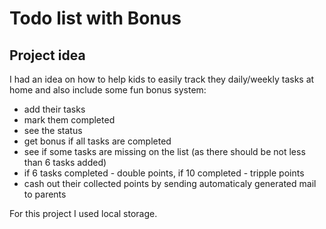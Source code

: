 # Todo list with Bonus

## Project idea
I had an idea on how to help kids to easily track they daily/weekly tasks at home and also include some fun bonus system:
 - add their tasks
 -  mark them completed
 -  see the status 
 - get bonus if all tasks are completed
 - see if some tasks are missing on the list (as there should be not less than 6 tasks added)
 - if 6 tasks completed - double points, if 10 completed - tripple points
 - cash out their collected points by sending automaticaly generated mail to parents

 For this project I used local storage.

